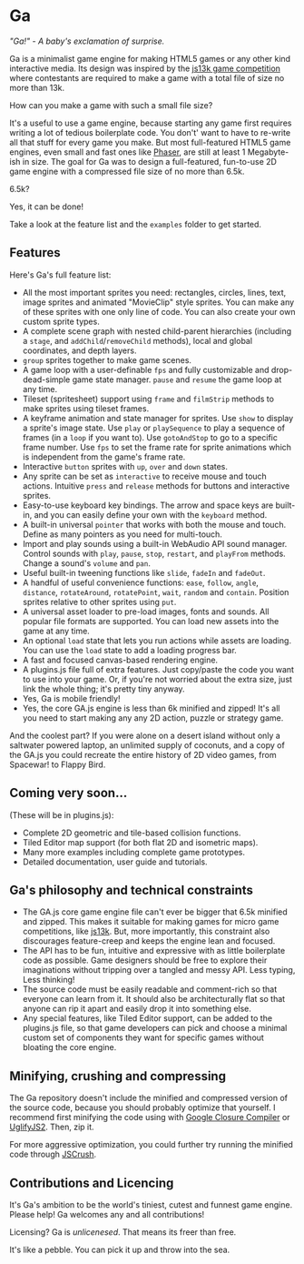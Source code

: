 Ga
===

*"Ga!"*
*- A baby's exclamation of surprise.*

Ga is a minimalist game engine for making HTML5 games or any other
kind interactive media. Its design was inspired by the [js13k game
competition](http://js13kgames.com) where contestants are required to make a
game with a total file of size no more than 13k. 

How can you make a game with such a small file size?

It's a useful to use a game engine, because starting any game first
requires writing a lot of tedious boilerplate code. You don't' want to
have to re-write all that stuff for every game you make. But most full-featured HTML5
game engines, even small and fast ones like
[Phaser](https://github.com/photonstorm/phaser), are still at least 1
Megabyte-ish in size. The goal for Ga was to design a full-featured,
fun-to-use 2D game engine with a
compressed file size of no more than 6.5k. 

6.5k?

Yes, it can be done!

Take a look at the feature list and the `examples` folder to get started. 

Features
--------

Here's Ga's full feature list:

- All the most important sprites you need: rectangles, circles, lines,
  text, image sprites and animated "MovieClip" style sprites. You can make any of these
  sprites with one only line of code. You can also create your own custom sprite
  types.
- A complete scene graph with nested child-parent hierarchies (including
  a `stage`, and `addChild`/`removeChild` methods), local and global coordinates, and depth layers.
- `group` sprites together to make game scenes. 
- A game loop with a user-definable `fps` and fully customizable and
  drop-dead-simple game state manager. `pause` and `resume` the game
  loop at any time.
- Tileset (spritesheet) support using `frame` and `filmStrip` methods to make
  sprites using tileset frames.
- A keyframe animation and state manager for sprites. Use `show` to
  display a sprite's image state. Use `play` or `playSequence` to play
  a sequence of frames (in a `loop` if you want to). Use
  `gotoAndStop` to go to a specific frame number. Use `fps` to set the
  frame rate for sprite animations which is independent from the game's
  frame rate.
- Interactive `button` sprites with `up`, `over` and `down` states.
- Any sprite can be set as `interactive` to receive mouse and touch
  actions.
  Intuitive `press` and `release` methods for buttons and interactive
  sprites.
- Easy-to-use keyboard key bindings. The arrow and space keys are
  built-in, and you can easily define your own with the `keyboard`
  method.
- A built-in universal `pointer` that works with both the mouse and
  touch. Define as many pointers as you need for multi-touch.
- Import and play sounds using a built-in WebAudio API sound manager.
  Control sounds with `play`, `pause`, `stop`, `restart`, and
  `playFrom` methods. Change a sound's `volume` and `pan`.
- Useful built-in tweening functions like `slide`, `fadeIn` and `fadeOut`.
- A handful of useful convenience functions: `ease`, `follow`,
  `angle`, `distance`, `rotateAround`, `rotatePoint`, `wait`, `random` and `contain`. Position
  sprites relative to other sprites using `put`.
- A universal asset loader to pre-load images, fonts and sounds. All
  popular
  file formats are supported. You can load new assets into the game at
  any time.
- An optional `load` state that lets you run actions while assets are
  loading. You can use the `load` state to add a loading progress bar.
- A fast and focused canvas-based rendering engine.
- A plugins.js file full of extra features. Just copy/paste the code you
  want to use into your game. Or, if you're not worried about the
  extra size, just link the whole thing; it's pretty tiny anyway.
- Yes, Ga is mobile friendly!
- Yes, the core GA.js engine is less than 6k minified and zipped!
  It's all you need to start making any any 2D action, puzzle or
  strategy game. 

And the coolest part? If you were alone on a desert island without only
a saltwater powered laptop, an unlimited supply of
coconuts, and a copy of the GA.js you could recreate the entire history of 2D video games,
from Spacewar! to Flappy Bird.

Coming very soon... 
-------------------

(These will be in plugins.js):

- Complete 2D geometric and tile-based collision functions.
- Tiled Editor map support (for both flat 2D and isometric maps).
- Many more examples including complete game prototypes.
- Detailed documentation, user guide and tutorials.

Ga's philosophy and technical constraints
-----------------------------------------

- The GA.js core game engine file can't ever be bigger that 6.5k
  minified and zipped. This makes it suitable for making games for micro game
  competitions, like [js13k](http://js13kgames.com). But, more
  importantly, this constraint also discourages feature-creep and keeps
  the engine lean and focused.
- The API has to be fun, intuitive and expressive with as little
  boilerplate code as possible. Game designers should be 
  free to explore their imaginations without tripping over a tangled
  and messy API. Less typing, Less thinking!
- The source code must be easily readable and comment-rich so that
  everyone can learn from it. It should also be architecturally flat
  so that anyone can rip it apart and easily drop it into something
  else.
- Any special features, like Tiled Editor support, can be added to the
  plugins.js file, so that game developers can pick and choose  a
  minimal custom set of components they want for specific games without bloating the core engine.

Minifying, crushing and compressing
-----------------------------------

The Ga repository doesn't include the minified and compressed version
of the source code, because you should probably optimize that yourself. I recommend
first minifying the code using with [Google Closure
Compiler](http://closure-compiler.appspot.com/home) or
[UglifyJS2](https://github.com/mishoo/UglifyJS2). Then, zip it.

For more aggressive optimization, you could further try running the
minified code through
[JSCrush](http://www.iteral.com/jscrush/). 

Contributions and Licencing
---------------------------
It's Ga's ambition to be the world's tiniest, cutest and funnest game engine.
Please help! 
Ga welcomes any and all contributions!

Licensing? Ga is *unlicenesed*.
That means its freer than free.

It's like a pebble.
You can pick it up and throw into the sea.


